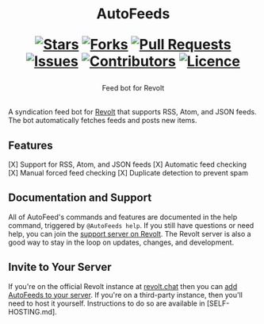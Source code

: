 <div align="center">
<h1>
  AutoFeeds
  
  [![Stars](https://img.shields.io/github/stars/DeclanChidlow/AutoFeeds?style=flat-square&logoColor=white)](https://github.com/DeclanChidlow/AutoFeeds/stargazers)
  [![Forks](https://img.shields.io/github/forks/DeclanChidlow/AutoFeeds?style=flat-square&logoColor=white)](https://github.com/DeclanChidlow/AutoFeeds/network/members)
  [![Pull Requests](https://img.shields.io/github/issues-pr/DeclanChidlow/AutoFeeds?style=flat-square&logoColor=white)](https://github.com/DeclanChidlow/AutoFeeds/pulls)
  [![Issues](https://img.shields.io/github/issues/DeclanChidlow/AutoFeeds?style=flat-square&logoColor=white)](https://github.com/DeclanChidlow/AutoFeeds/issues)
  [![Contributors](https://img.shields.io/github/contributors/DeclanChidlow/AutoFeeds?style=flat-square&logoColor=white)](https://github.com/DeclanChidlow/AutoFeeds/graphs/contributors)
  [![Licence](https://img.shields.io/github/license/DeclanChidlow/AutoFeeds?style=flat-square&logoColor=white)](https://github.com/DeclanChidlow/AutoFeeds/blob/main/LICENCE)
</h1>
Feed bot for Revolt
</div>
<br/>

A syndication feed bot for [Revolt](https://revolt.chat) that supports RSS, Atom, and JSON feeds. The bot automatically fetches feeds and posts new items.

## Features

[X] Support for RSS, Atom, and JSON feeds
[X] Automatic feed checking
[X] Manual forced feed checking
[X] Duplicate detection to prevent spam

## Documentation and Support

All of AutoFeed's commands and features are documented in the help command, triggered by `@AutoFeeds help`. If you still have questions or need help, you can join the [support server on Revolt](https://rvlt.gg/automod). The Revolt server is also a good way to stay in the loop on updates, changes, and development.

## Invite to Your Server

If you're on the official Revolt instance at [revolt.chat](https://revolt.chat) then you can [add AutoFeeds to your server](). If you're on a third-party instance, then you'll need to host it yourself. Instructions to do so are available in [SELF-HOSTING.md].
